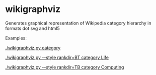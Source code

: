 # wikigraphviz

Generates graphical representation of Wikipedia category hierarchy
in formats dot svg and html5

Examples:

[./wikigraphviz.py category](https://makelinux.github.io/wikigraphviz/Main_topic_classifications)

[./wikigraphviz.py --style rankdir=BT category Life](https://makelinux.github.io/wikigraphviz/Life)

[./wikigraphviz.py --style rankdir=TB  category Computing](https://makelinux.github.io/wikigraphviz/Computing)
 

